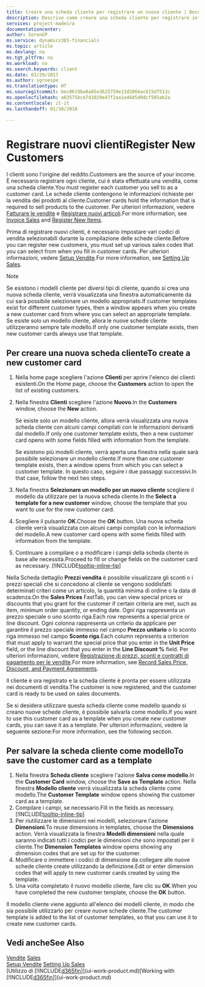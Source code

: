 ```yaml
---
title: Creare una scheda cliente per registrare un nuovo cliente | Documenti Microsoft
description: Descrive come creare una scheda cliente per registrare informazioni su ogni nuovo cliente a cui sono rivolte le vendite.
services: project-madeira
documentationcenter: 
author: SorenGP
ms.service: dynamics365-financials
ms.topic: article
ms.devlang: na
ms.tgt_pltfrm: na
ms.workload: na
ms.search.keywords: client
ms.date: 03/29/2017
ms.author: sgroespe
ms.translationtype: HT
ms.sourcegitcommit: bec0619be0a65e3625759e13d2866ac615d7513c
ms.openlocfilehash: a03575bce7d1029e47f2aa1a46d5d0dcf585ab2a
ms.contentlocale: it-it
ms.lasthandoff: 01/30/2018

---
```

# <a name="register-new-customers"></a><span data-ttu-id="d72e3-103">Registrare nuovi clienti</span><span class="sxs-lookup"><span data-stu-id="d72e3-103">Register New Customers</span></span>
<span data-ttu-id="d72e3-104">I clienti sono l'origine del reddito.</span><span class="sxs-lookup"><span data-stu-id="d72e3-104">Customers are the source of your income.</span></span> <span data-ttu-id="d72e3-105">È necessario registrare ogni cliente, cui è stata effettuata una vendita, come una scheda cliente.</span><span class="sxs-lookup"><span data-stu-id="d72e3-105">You must register each customer you sell to as a customer card.</span></span> <span data-ttu-id="d72e3-106">Le schede cliente contengono le informazioni richieste per la vendita dei prodotti al cliente.</span><span class="sxs-lookup"><span data-stu-id="d72e3-106">Customer cards hold the information that is required to sell products to the customer.</span></span> <span data-ttu-id="d72e3-107">Per ulteriori informazioni, vedere [Fatturare le vendite](sales-how-invoice-sales.md) e [Registrare nuovi articoli](inventory-how-register-new-items.md).</span><span class="sxs-lookup"><span data-stu-id="d72e3-107">For more information, see [Invoice Sales](sales-how-invoice-sales.md) and [Register New Items](inventory-how-register-new-items.md).</span></span>  

<span data-ttu-id="d72e3-108">Prima di registrare nuovi clienti, è necessario impostare vari codici di vendita selezionabili durante la compilazione delle schede cliente.</span><span class="sxs-lookup"><span data-stu-id="d72e3-108">Before you can register new customers, you must set up various sales codes that you can select from when you fill in customer cards.</span></span> <span data-ttu-id="d72e3-109">Per ulteriori informazioni, vedere [Setup Vendite](sales-setup-sales.md).</span><span class="sxs-lookup"><span data-stu-id="d72e3-109">For more information, see [Setting Up Sales](sales-setup-sales.md).</span></span>

> [!NOTE]  
>   <span data-ttu-id="d72e3-110">Se esistono i modelli cliente per diversi tipi di cliente, quando si crea una nuova scheda cliente, verrà visualizzata una finestra automaticamente da cui sarà possibile selezionare un modello appropriato.</span><span class="sxs-lookup"><span data-stu-id="d72e3-110">If customer templates exist for different customer types, then a window appears when you create a new customer card from where you can select an appropriate template.</span></span> <span data-ttu-id="d72e3-111">Se esiste solo un modello cliente, allora le nuove schede cliente utilizzeranno sempre tale modello.</span><span class="sxs-lookup"><span data-stu-id="d72e3-111">If only one customer template exists, then new customer cards always use that template.</span></span>

## <a name="to-create-a-new-customer-card"></a><span data-ttu-id="d72e3-112">Per creare una nuova scheda cliente</span><span class="sxs-lookup"><span data-stu-id="d72e3-112">To create a new customer card</span></span>
1. <span data-ttu-id="d72e3-113">Nella home page scegliere l'azione **Clienti** per aprire l'elenco dei clienti esistenti.</span><span class="sxs-lookup"><span data-stu-id="d72e3-113">On the Home page, choose the **Customers** action to open the list of existing customers.</span></span>  
2. <span data-ttu-id="d72e3-114">Nella finestra **Clienti** scegliere l'azione **Nuovo**.</span><span class="sxs-lookup"><span data-stu-id="d72e3-114">In the **Customers** window, choose the **New** action.</span></span>

    <span data-ttu-id="d72e3-115">Se esiste solo un modello cliente, allora verrà visualizzata una nuova scheda cliente con alcuni campi compilati con le informazioni derivanti dal modello.</span><span class="sxs-lookup"><span data-stu-id="d72e3-115">If only one customer template exists, then a new customer card opens with some fields filled with information from the template.</span></span>

    <span data-ttu-id="d72e3-116">Se esistono più modelli cliente, verrà aperta una finestra nella quale sarà possibile selezionare un modello cliente.</span><span class="sxs-lookup"><span data-stu-id="d72e3-116">If more than one customer template exists, then a window opens from which you can select a customer template.</span></span> <span data-ttu-id="d72e3-117">In questo caso, seguire i due passaggi successivi.</span><span class="sxs-lookup"><span data-stu-id="d72e3-117">In that case, follow the next two steps.</span></span>
3. <span data-ttu-id="d72e3-118">Nella finestra **Selezionare un modello per un nuovo cliente** scegliere il modello da utilizzare per la nuova scheda cliente.</span><span class="sxs-lookup"><span data-stu-id="d72e3-118">In the **Select a template for a new customer** window, choose the template that you want to use for the new customer card.</span></span>
4. <span data-ttu-id="d72e3-119">Scegliere il pulsante **OK**.</span><span class="sxs-lookup"><span data-stu-id="d72e3-119">Choose the **OK** button.</span></span> <span data-ttu-id="d72e3-120">Una nuova scheda cliente verrà visualizzata con alcuni campi compilati con le informazioni del modello.</span><span class="sxs-lookup"><span data-stu-id="d72e3-120">A new customer card opens with some fields filled with information from the template.</span></span>  
5. <span data-ttu-id="d72e3-121">Continuare a compilare o a modificare i campi della scheda cliente in base alle necessità.</span><span class="sxs-lookup"><span data-stu-id="d72e3-121">Proceed to fill or change fields on the customer card as necessary.</span></span> [!INCLUDE[tooltip-inline-tip](includes/tooltip-inline-tip_md.md)]

<span data-ttu-id="d72e3-122">Nella Scheda dettaglio **Prezzi vendita** è possibile visualizzare gli sconti o i prezzi speciali che si concedono al cliente se vengono soddisfatti determinati criteri come un articolo, la quantità minima di ordine o la data di scadenza.</span><span class="sxs-lookup"><span data-stu-id="d72e3-122">On the **Sales Prices** FastTab, you can view special prices or discounts that you grant for the customer if certain criteria are met, such as item, minimum order quantity, or ending date.</span></span> <span data-ttu-id="d72e3-123">Ogni riga rappresenta un prezzo speciale o uno sconto riga.</span><span class="sxs-lookup"><span data-stu-id="d72e3-123">Each row represents a special price or line discount.</span></span> <span data-ttu-id="d72e3-124">Ogni colonna rappresenta un criterio da applicare per garantire il prezzo speciale immesso nel campo **Prezzo unitario** o lo sconto riga immesso nel campo **Sconto riga**.</span><span class="sxs-lookup"><span data-stu-id="d72e3-124">Each column represents a criterion that must apply to warrant the special price that you enter in the **Unit Price** field, or the line discount that you enter in the **Line Discount %** field.</span></span> <span data-ttu-id="d72e3-125">Per ulteriori informazioni, vedere [Registrazione di prezzi, sconti e contratti di pagamento per le vendite](sales-how-record-sales-price-discount-payment-agreements.md).</span><span class="sxs-lookup"><span data-stu-id="d72e3-125">For more information, see [Record Sales Price, Discount, and Payment Agreements](sales-how-record-sales-price-discount-payment-agreements.md).</span></span>

<span data-ttu-id="d72e3-126">Il cliente è ora registrato e la scheda cliente è pronta per essere utilizzata nei documenti di vendita.</span><span class="sxs-lookup"><span data-stu-id="d72e3-126">The customer is now registered, and the customer card is ready to be used on sales documents.</span></span>

<span data-ttu-id="d72e3-127">Se si desidera utilizzare questa scheda cliente come modello quando si creano nuove schede cliente, è possibile salvarla come modello.</span><span class="sxs-lookup"><span data-stu-id="d72e3-127">If you want to use this customer card as a template when you create new customer cards, you can save it as a template.</span></span> <span data-ttu-id="d72e3-128">Per ulteriori informazioni, vedere la seguente sezione:</span><span class="sxs-lookup"><span data-stu-id="d72e3-128">For more information, see the following section.</span></span>

## <a name="to-save-the-customer-card-as-a-template"></a><span data-ttu-id="d72e3-129">Per salvare la scheda cliente come modello</span><span class="sxs-lookup"><span data-stu-id="d72e3-129">To save the customer card as a template</span></span>
1. <span data-ttu-id="d72e3-130">Nella finestra **Scheda cliente** scegliere l'azione **Salva come modello**.</span><span class="sxs-lookup"><span data-stu-id="d72e3-130">In the **Customer Card** window, choose the **Save as Template** action.</span></span> <span data-ttu-id="d72e3-131">Nella finestra **Modello cliente** verrà visualizzata la scheda cliente come modello.</span><span class="sxs-lookup"><span data-stu-id="d72e3-131">The **Customer Template** window opens showing the customer card as a template.</span></span>
2. <span data-ttu-id="d72e3-132">Compilare i campi, se necessario.</span><span class="sxs-lookup"><span data-stu-id="d72e3-132">Fill in the fields as necessary.</span></span> [!INCLUDE[tooltip-inline-tip](includes/tooltip-inline-tip_md.md)]
3. <span data-ttu-id="d72e3-133">Per riutilizzare le dimensioni nei modelli, selezionare l'azione **Dimensioni**.</span><span class="sxs-lookup"><span data-stu-id="d72e3-133">To reuse dimensions in templates, choose the **Dimensions** action.</span></span> <span data-ttu-id="d72e3-134">Verrà visualizzata la finestra **Modelli dimensioni** nella quale saranno indicati tutti i codici per le dimensioni che sono impostati per il cliente.</span><span class="sxs-lookup"><span data-stu-id="d72e3-134">The **Dimension Templates** window opens showing any dimension codes that are set up for the customer.</span></span>
4. <span data-ttu-id="d72e3-135">Modificare o immettere i codici di dimensione da collegare alle nuove schede cliente create utilizzando la definizione.</span><span class="sxs-lookup"><span data-stu-id="d72e3-135">Edit or enter dimension codes that will apply to new customer cards created by using the template.</span></span>  
5. <span data-ttu-id="d72e3-136">Una volta completato il nuovo modello cliente, fare clic su **OK**.</span><span class="sxs-lookup"><span data-stu-id="d72e3-136">When you have completed the new customer template, choose the **OK** button.</span></span>

<span data-ttu-id="d72e3-137">Il modello cliente viene aggiunto all'elenco dei modelli cliente, in modo che sia possibile utilizzarlo per creare nuove schede cliente.</span><span class="sxs-lookup"><span data-stu-id="d72e3-137">The customer template is added to the list of customer templates, so that you can use it to create new customer cards.</span></span>

## <a name="see-also"></a><span data-ttu-id="d72e3-138">Vedi anche</span><span class="sxs-lookup"><span data-stu-id="d72e3-138">See Also</span></span>
<span data-ttu-id="d72e3-139">[Vendite](sales-manage-sales.md)  </span><span class="sxs-lookup"><span data-stu-id="d72e3-139">[Sales](sales-manage-sales.md)  </span></span>  
<span data-ttu-id="d72e3-140">[Setup Vendite](sales-setup-sales.md)  </span><span class="sxs-lookup"><span data-stu-id="d72e3-140">[Setting Up Sales](sales-setup-sales.md)  </span></span>  
<span data-ttu-id="d72e3-141">[Utilizzo di [!INCLUDE[d365fin](includes/d365fin_md.md)]](ui-work-product.md)</span><span class="sxs-lookup"><span data-stu-id="d72e3-141">[Working with [!INCLUDE[d365fin](includes/d365fin_md.md)]](ui-work-product.md)</span></span>


